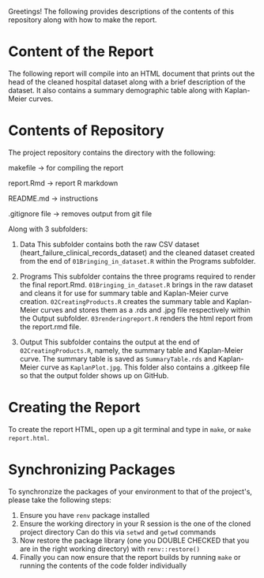Greetings! The following provides descriptions of the contents of this repository along with how to make the report.

# Content of the Report

The following report will compile into an HTML document that prints out the head of the cleaned hospital dataset along with a brief description of the dataset. It also contains a summary demographic table along with Kaplan-Meier curves.

# Contents of Repository

The project repository contains the directory with the following:
  
  makefile -> for compiling the report 
  
  report.Rmd -> report R markdown
  
  README.md -> instructions
  
  .gitignore file -> removes output from git file
  
  Along with 3 subfolders:

  1) Data
    This subfolder contains both the raw CSV dataset (heart_failure_clinical_records_dataset) and the cleaned dataset created
    from the end of `01Bringing_in_dataset.R` within the Programs subfolder.
  
  2) Programs
    This subfolder contains the three programs required to render the final report.Rmd. `01Bringing_in_dataset.R` brings in the
    raw dataset and cleans it for use for summary table and Kaplan-Meier curve creation. `02CreatingProducts.R` creates the           summary table and Kaplan-Meier curves and stores them as a .rds and .jpg file respectively within the Output subfolder.           `03renderingreport.R` renders the html report from the report.rmd file.
  
  3) Output
    This subfolder contains the output at the end of `02CreatingProducts.R`, namely, the summary table and Kaplan-Meier curve. The     summary table is saved as `SummaryTable.rds` and Kaplan-Meier curve as `KaplanPlot.jpg`. This folder also contains a .gitkeep     file so that the output folder shows up on GitHub. 
    
# Creating the Report
To create the report HTML, open up a git terminal and type in `make`, or `make report.html`. 
    
# Synchronizing Packages

To synchronzize the packages of your environment to that of the project's, please take the following steps:

  1) Ensure you have `renv` package installed
  2) Ensure the working directory in your R session is the one of the cloned project directory
      Can do this via `setwd` and `getwd` commands
  3) Now restore the package library (one you DOUBLE CHECKED that you are in the right working directory) with `renv::restore()`
  4) Finally you can now ensure that the report builds by running `make` or running the contents of the code folder individually
    